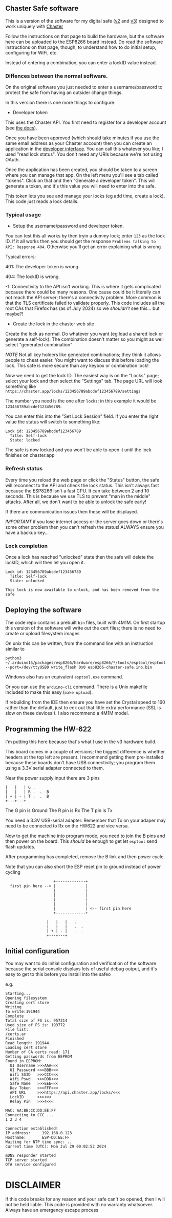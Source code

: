 ## Chaster Safe software

This is a version of the software for my digital safe ([v2](https://bdsm.spuddy.org/writings/Safe_v2/) and [v3](https://bdsm.spuddy.org/writings/Safe_v3/))
designed to work uniquely with [Chaster](https://chaster.app)

Follow the instructions on that page to build the hardware, but the software
here can be uploaded to the ESP8266 board instead.  Do read the software
instructions on that page, though, to understand how to do initial setup,
configuring for WiFi, etc.

Instead of entering a combination, you can enter a lockID value
instead.

### Diffences between the normal software.

On the original software you just needed to enter a username/password
to protect the safe from having an outsider change things.

In this version there is one more things to configure:

* Developer token

This uses the Chaster API.  You first need to register for a developer
account (see [the docs](https://chaster.app/developers)).

Once you have been approved (which should take minutes if you use the
same email address as your Chaster account) then you can create an
application in the [developer interface](https://chaster.app/developers/applications).
You can call this whatever you like; I used "read lock status".  You don't
need any URIs because we're not using OAuth.

Once the application has been created, you should be taken to a screen
where you can manage that app.  On the left menu you'll see a tab called
"tokens".  Click on that and then "Generate a developer token".  This
will generate a token, and it's this value you will need to enter into
the safe.  

This token lets you see and manage your locks (eg add time, create a lock).
This code just reads a lock details.

### Typical usage

* Setup the username/password and developer token.

You can test this all works by then tryin a dummy lock; enter `123` as
the lock ID.  If it all works then you should get the response
`Problems talking to API: Response 404`.  Otherwise
you'll get an error explaining what is wrong

Typical errors:

401: The developer token is wrong

404: The lockID is wrong.

-1: Connectivity to the API isn't working.  This is where it gets
complicated because there could be many reasons.  One cause could be
it literally can not reach the API server; there's a connectivity
problem.  More common is that the TLS certificate failed to validate
properly.  This code includes all the root CAs that Firefox has (as
of July 2024) so we _shouldn't_ see this... but maybe?!

* Create the lock in the chaster web site

Create the lock as normal.  Do whatever you want (eg load a shared lock
or generate a self-lock).  The combination doesn't matter so you might as
well select "generated combination"

*NOTE* Not all key holders like generated combinations; they think it
allows people to cheat easier.  You might want to discuss this before
loading the lock.  This safe is more secure than any keybox or combination
lock!

Now we need to get the lock ID.  The easiest way is on the "Locks" page;
select your lock and then select the "Settings" tab.  The page URL will
look something like `https://chaster.app/locks/123456789abcdef123456789/settings`

The number you need is the one after `locks`; in this example it would be
`123456789abcdef123456789`.

You can enter this into the "Set Lock Session" field.  If you enter the
right value the status will switch to something like:

```
Lock id: 123456789abcdef123456789
  Title: Self-lock
  State: locked
```

The safe is now locked and you won't be able to open it until the lock
finishes on chaster.app

### Refresh status

Every time you reload the web page or click the "Status" button, the
safe will reconnect to the API and check the lock status.  This isn't
always fast because the ESP8266 isn't a fast CPU.  It can take between
2 and 10 seconds.  This is because we use TLS to prevent "man in the
middle" attacks.  After all, we don't want to be able to unlock the
safe early!

If there are communication issues then these will be displayed.

*IMPORTANT* if you lose internet access or the server goes down or
there's some other problem then you can't refresh the status!
ALWAYS ensure you have a backup key...

### Lock completion

Once a lock has reached "unlocked" state then the safe will delete
the lockID, which will then let you open it.

```
Lock id: 123456789abcdef123456789
  Title: Self-lock
  State: unlocked

This lock is now available to unlock, and has been removed from the safe
```

## Deploying the software

The code repo contains a prebuilt `bin` files, built with 4M1M.  On
first startup this version of the software will write out the cert
files; there is no need to create or upload filesystem images 

On unix this can be written, from the command line with an instruction
similar to
```
python3 ~/.arduino15/packages/esp8266/hardware/esp8266/*/tools/esptool/esptool.py --port=/dev/ttyUSB0 write_flash 0x0 esp8266-chaster-safe.ino.bin
```

Windows also has an equivalent `esptool.exe` command.

Or you can use the `arduino-cli` command.  There is a Unix makefile included
to make this easy (`make upload`).


If rebuilding from the IDE then ensure you have set the Crystal speed to 160 rather than the default, just
to eek out that little extra performance (SSL is slow on these devices!).
I also recommend a 4M1M model.

## Programming the HW-622

I'm putting this here because that's what I use in the v3 hardware build.

This board comes in a couple of versions; the biggest difference is
whether headers at the top left are present. I recommend getting them
pre-installed because these boards don't have USB connectivity; you
program them using a 3.3V serial adapter connected to them.

Near the power supply input there are 3 pins

```
|   |   | G .
|   |   | R .  .  B
| + | - | T .  .  B
+---+---+
```

The G pin is Ground
The R pin is Rx
The T pin is Tx

You need a 3.3V USB-serial adapter.   Remember that Tx on your adaper may
need to be connected to Rx on the HW622 and vice versa.

Now to get the machine into program mode, you need to join the B pins and then
power on the board.  This _should_ be enough to get let `esptool` send
flash updates.

After programming has completed, remove the B link and then power cycle.

Note that you can also short the ESP reset pin to ground instead of
power cycling

```
                     +-------------+
  first pin here --> |             |
                     |             |
                     |             |
                     |             |
                     |             |
                     |             | <-- first pin here
                     +-------------+

                  |   |   |   .
                  |   |   |   .  .
                  | + | - |   .  .
                  +---+---+
```

## Initial configuration

You may want to do initial configuration and verification
of the software because the serial console displays lots of useful debug
output, and it's easy to get to this before you install into the safeo

e.g.

```
Starting...
Opening filesystem
Creating cert store
Writing
To write:191944
Complete
Total size of FS is: 957314
Used size of FS is: 193772
File list:
/certs.ar
Finished
Read length: 191944
Loading cert store
Number of CA certs read: 171
Getting passwords from EEPROM
Found in EEPROM:
  UI Username >>>AAA<<<
  UI Password >>>BBB<<<
  Wifi SSID   >>>CCC<<<
  Wifi Pswd   >>>DDD<<<
  Safe Name   >>>EEE<<<
  Dev Token   >>>FFF<<<
  API URL     >>>https://api.chaster.app/locks/<<<
  LockID      >>><<<
  Relay Pin   >>>4<<<

MAC: AA:BB:CC:DD:EE:FF
Connecting to CCC ...
1 2 3 4

Connection established!
IP address:     192.168.0.123
Hostname:       ESP-DD:EE:FF
Waiting for NTP time sync: ..
Current time (UTC): Mon Jul 29 00:02:52 2024

mDNS responder started
TCP server started
OTA service configured
```

# DISCLAIMER

If this code breaks for any reason and your safe can't be opened, then
I will not be held liable.  This code is provided with no warranty
whatsoever.  Always have an emergency escape process
